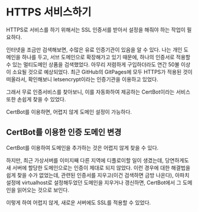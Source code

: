 # HTTPS 서비스하기

HTTPS로 서비스를 하기 위해서는 SSL 인증서를 받아서 설정을 해줘야 하는 작업이 필요하다.

인터넷을 조금만 검색해보면, 수많은 유료 인증기관이 있음을 알 수 있다. 나는 개인 도메인을 하나를 두고, 서브 도메인으로 확장해가고 있기 때문에, 하나의 인증서로 적용할 수 있는 멀티도메인 상품을 검색했었다. 아무리 저렴하게 구입하더라도 연간 50불 이상이 소요될 것으로 예상되었다. 최근 GitHub의 GitPages에 모두 HTTPS가 적용된 것이 떠올라서, 확인해보니 letsencrypt이라는 인증기관을 이용하고 있었다.

그래서 무료 인증서비스를 찾아보니, 이를 자동화하여 제공하는 CertBot이라는 서비스 또한 손쉽게 찾을 수 있었다.

CertBot를 이용하면, 어렵지 않게 도메인 설정이 가능하다.

## CertBot를 이용한 인증 도메인 변경

CertBot를 이용하여 도메인을 추가하는 것은 어렵지 않게 찾을 수 있다.

하지만, 최근 가상서버를 이미지째 다른 지역에 디플로이할 일이 생겼는데, 당연하게도 새 서버에 할당한 도메인으로는 인증이 제대로 되지 않았다. 이런 경우에 대한 해결법을 쉽게 찾을 수가 없었는데, 관련된 인증서를 지우고(이건 검색하면 금방 나온다), 아파치 설정에 virtualhost로 설정해두었던 도메인을 지우거나 갱신하면, CertBot에서 그 도메인을 읽어오는 것으로 보인다.

이렇게 하여 어렵지 않게, 새로운 서버에도 SSL를 적용할 수 있었다.
